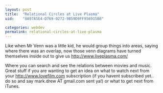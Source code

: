 ```yaml
---
layout: post
title:  "Relational Circles at Live Plasma"
uid:	"8A97A5E4-D769-0272-9B59D9FF956915B8"

categories: webdev
permalink: relational-circles-at-live-plasma
---
```

Like when Mr Venn was a little kid, he would group things into areas, saying where there was an overlap, now those venn diagrams have turned themselves inside out to give us <a href="http://www.liveplasma.com/">http://www.liveplasma.com/</a>

Where you can search and see the relations between movies and music. Great stuff if you are wanting to get an idea on what to watch next from your <a href="http://www.lovefilm.com">http://www.lovefilm.com</a> subscription (if you havent subscribed yet.. do so and say mark.drew AT gmail.com sent ya!) or what to get next from iTunes.